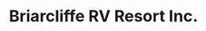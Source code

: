 ---
title: "Briarcliffe RV Resort Inc."
url: /north-myrtle-beach/briarcliffe-rv-resort-inc/
shop: Lebensmittel
---